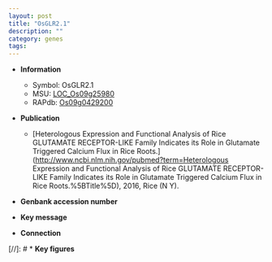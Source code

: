 ```yaml
---
layout: post
title: "OsGLR2.1"
description: ""
category: genes
tags: 
---
```


* **Information**  
    + Symbol: OsGLR2.1  
    + MSU: [LOC_Os09g25980](http://rice.uga.edu/cgi-bin/ORF_infopage.cgi?orf=LOC_Os09g25980)  
    + RAPdb: [Os09g0429200](https://rapdb.dna.affrc.go.jp/locus/?name=Os09g0429200)  

* **Publication**  
    + [Heterologous Expression and Functional Analysis of Rice GLUTAMATE RECEPTOR-LIKE Family Indicates its Role in Glutamate Triggered Calcium Flux in Rice Roots.](http://www.ncbi.nlm.nih.gov/pubmed?term=Heterologous Expression and Functional Analysis of Rice GLUTAMATE RECEPTOR-LIKE Family Indicates its Role in Glutamate Triggered Calcium Flux in Rice Roots.%5BTitle%5D), 2016, Rice (N Y).

* **Genbank accession number**  

* **Key message**  

* **Connection**  

[//]: # * **Key figures**  


